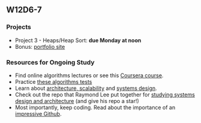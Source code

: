 ## W12D6-7
### Projects
* Project 3 - Heaps/Heap Sort: **due Monday at noon**
* Bonus: [portfolio site][portfolio]


### Resources for Ongoing Study
* Find online algorithms lectures or see this [Coursera course][Coursera].
* Practice [these algorithms tests][algo-specs]
* Learn about [architecture, scalability][hiredintech] and [systems design][systemsdesign].
* Check out the repo that Raymond Lee put together for [studying systems design and architecture][raymond-arch] (and give his repo a star!)
* Most importantly, keep coding.  Read about the importance of an [impressive Github][github].


[portfolio]: ../application-materials/portfolio/portfolio.md
[Coursera]: https://www.coursera.org/course/algo
[algo-specs]: https://github.com/jaysonvirissimo/practice-thy-algorithms
[hiredintech]: http://www.hiredintech.com/system-design/
[systemsdesign]: ../technical-skills/system-design/introduction.md
[github]: ../application-materials/github/github.md
[raymond-arch]: https://github.com/rlee0525/TechnicalConceptsForInterviews
